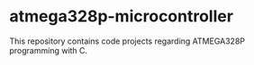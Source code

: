 # atmega328p-microcontroller
This repository contains code projects regarding ATMEGA328P programming with C.
